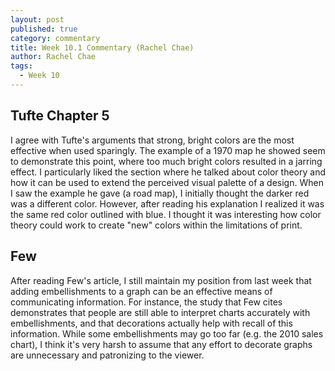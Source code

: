```yaml
---
layout: post
published: true
category: commentary
title: Week 10.1 Commentary (Rachel Chae)
author: Rachel Chae
tags:
  - Week 10
---
```

## Tufte Chapter 5

I agree with Tufte's arguments that strong, bright colors are the most effective when used sparingly. The example of a 1970 map he showed seem to demonstrate this point, where too much bright colors resulted in a jarring effect. I particularly liked the section where he talked about color theory and how it can be used to extend the perceived visual palette of a design. When I saw the example he gave (a road map), I initially thought the darker red was a different color. However, after reading his explanation I realized it was the same red color outlined with blue. I thought it was interesting how color theory could work to create "new" colors within the limitations of print.

## Few

After reading Few's article, I still maintain my position from last week that adding embellishments to a graph can be an effective means of communicating information. For instance, the study that Few cites demonstrates that people are still able to interpret charts accurately with embellishments, and that decorations actually help with recall of this information. While some embellishments may go too far (e.g. the 2010 sales chart), I think it's very harsh to assume that any effort to decorate graphs are unnecessary and patronizing to the viewer.



